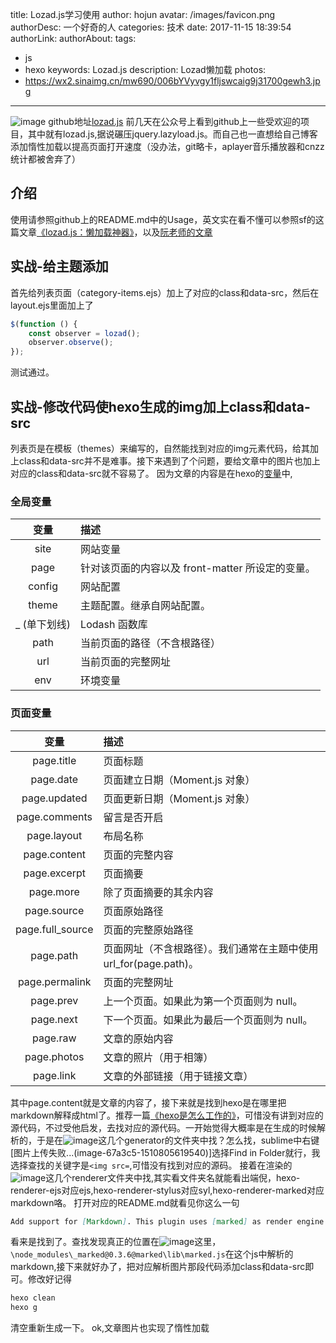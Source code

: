 title: Lozad.js学习使用
author: hojun
avatar: /images/favicon.png
authorDesc: 一个好奇的人
categories: 技术
date: 2017-11-15 18:39:54
authorLink:
authorAbout:
tags:
 - js
 - hexo
keywords: Lozad.js
description: Lozad懒加载
photos:
 - https://wx2.sinaimg.cn/mw690/006bYVyvgy1fljswcaig9j31700gewh3.jpg
---
![image](http://upload-images.jianshu.io/upload_images/2597553-d44d71ea6b1672b5.jpg?imageMogr2/auto-orient/strip%7CimageView2/2/w/1240)
github地址[lozad.js](https://github.com/ApoorvSaxena/lozad.js)
前几天在公众号上看到github上一些受欢迎的项目，其中就有lozad.js,据说碾压jquery.lazyload.js。而自己也一直想给自己博客添加惰性加载以提高页面打开速度（没办法，git略卡，aplayer音乐播放器和cnzz统计都被舍弃了）
## **介绍**
使用请参照github上的README.md中的Usage，英文实在看不懂可以参照sf的这篇文章[《lozad.js：懒加载神器》](https://segmentfault.com/a/1190000011527281)，以及[阮老师的文章](http://www.ruanyifeng.com/blog/2016/11/intersectionobserver_api.html?utm_source=tuicool&utm_medium=referral)
## **实战-给主题添加**
首先给列表页面（category-items.ejs）加上了对应的class和data-src，然后在layout.ejs里面加上了
```js
$(function () {
    const observer = lozad();
    observer.observe();
});
```
测试通过。
## **实战-修改代码使hexo生成的img加上class和data-src**
列表页是在模板（themes）来编写的，自然能找到对应的img元素代码，给其加上class和data-src并不是难事。接下来遇到了个问题，要给文章中的图片也加上对应的class和data-src就不容易了。
因为文章的内容是在hexo的[变量](https://hexo.io/zh-cn/docs/variables.html)中,
### **全局变量**
变量|描述
:--:|:--|
site|网站变量
page|针对该页面的内容以及 front-matter 所设定的变量。
config|网站配置
theme|主题配置。继承自网站配置。
_ (单下划线)|Lodash 函数库
path|当前页面的路径（不含根路径）
url|当前页面的完整网址
env|环境变量
### **页面变量**
变量|描述
:--:|:--|
page.title|页面标题
page.date|页面建立日期（Moment.js 对象）
page.updated|页面更新日期（Moment.js 对象）
page.comments|留言是否开启
page.layout|布局名称
page.content|页面的完整内容
page.excerpt|页面摘要
page.more|除了页面摘要的其余内容
page.source|页面原始路径
page.full_source|页面的完整原始路径
page.path|页面网址（不含根路径）。我们通常在主题中使用 url_for(page.path)。
page.permalink|页面的完整网址
page.prev|上一个页面。如果此为第一个页面则为 null。
page.next|下一个页面。如果此为最后一个页面则为 null。
page.raw|文章的原始内容
page.photos|文章的照片（用于相簿）
page.link|文章的外部链接（用于链接文章）

其中page.content就是文章的内容了，接下来就是找到hexo是在哪里把markdown解释成html了。推荐一篇[《hexo是怎么工作的》](http://coderunthings.com/2017/08/20/howhexoworks/)，可惜没有讲到对应的源代码，不过受他启发，去找对应的源代码。一开始觉得大概率是在生成的时候解析的，于是在![image](http://upload-images.jianshu.io/upload_images/2597553-cde21adbc3b1c570.jpg?imageMogr2/auto-orient/strip%7CimageView2/2/w/1240)这几个generator的文件夹中找？怎么找，sublime中右键[图片上传失败...(image-67a3c5-1510805619540)]选择Find in Folder就行，我选择查找的关键字是`<img src=`,可惜没有找到对应的源码。
接着在渲染的![image](http://upload-images.jianshu.io/upload_images/2597553-35f409a9739b7c9a.jpg?imageMogr2/auto-orient/strip%7CimageView2/2/w/1240)这几个renderer文件夹中找,其实看文件夹名就能看出端倪，hexo-renderer-ejs对应ejs,hexo-renderer-stylus对应syl,hexo-renderer-marked对应markdown咯。
打开对应的README.md就看见你这么一句
```md
Add support for [Markdown]. This plugin uses [marked] as render engine.
```
看来是找到了。查找发现真正的位置在![image](http://upload-images.jianshu.io/upload_images/2597553-b1894432716e7557.jpg?imageMogr2/auto-orient/strip%7CimageView2/2/w/1240)这里，`\node_modules\_marked@0.3.6@marked\lib\marked.js`在这个js中解析的markdown,接下来就好办了，把对应解析图片那段代码添加class和data-src即可。修改好记得
```cmd
hexo clean
hexo g
```
清空重新生成一下。
ok,文章图片也实现了惰性加载